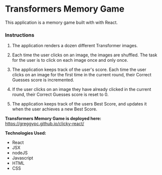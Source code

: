 # Transformers Memory Game

This application is a memory game built with with React. 

### Instructions

1. The application renders a dozen different Transformer images. 

2. Each time the user clicks on an image, the images are shuffled. The task for the user is to click on each image once and only once. 

3. The application keeps track of the user's score. Each time the user clicks on an image for the first time in the current round, their Correct Guesses score is incremented.

4. If the user clicks on an image they have already clicked in the current round, their Correct Guesses score is reset to 0.

5. The application keeps track of the users Best Score, and updates it when the user achieves a new Best Score.

<b>Transformers Memory Game is deployed here:</b> https://greggypc.github.io/clicky-react/

<b>Technologies Used:</b>
- React
- JSX
- nodeJS
- Javascript
- HTML
- CSS